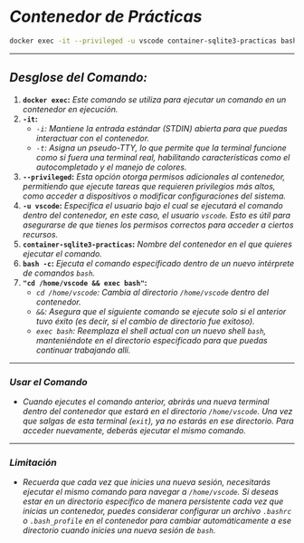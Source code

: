 <!-- Autor: Daniel Benjamin Perez Morales -->
<!-- GitHub: https://github.com/DanielPerezMoralesDev13 -->
<!-- Correo electrónico: danielperezdev@proton.me -->

# ***Contenedor de Prácticas***

```bash
docker exec -it --privileged -u vscode container-sqlite3-practicas bash -c "cd /home/vscode && exec bash"
```

---

## ***Desglose del Comando:***

1. **`docker exec`:** *Este comando se utiliza para ejecutar un comando en un contenedor en ejecución.*
2. **`-it`:**
   - *`-i`: Mantiene la entrada estándar (STDIN) abierta para que puedas interactuar con el contenedor.*
   - *`-t`: Asigna un pseudo-TTY, lo que permite que la terminal funcione como si fuera una terminal real, habilitando características como el autocompletado y el manejo de colores.*
3. **`--privileged`:** *Esta opción otorga permisos adicionales al contenedor, permitiendo que ejecute tareas que requieren privilegios más altos, como acceder a dispositivos o modificar configuraciones del sistema.*
4. **`-u vscode`:** *Especifica el usuario bajo el cual se ejecutará el comando dentro del contenedor, en este caso, el usuario `vscode`. Esto es útil para asegurarse de que tienes los permisos correctos para acceder a ciertos recursos.*
5. **`container-sqlite3-practicas`:** *Nombre del contenedor en el que quieres ejecutar el comando.*
6. **`bash -c`:** *Ejecuta el comando especificado dentro de un nuevo intérprete de comandos `bash`.*
7. **`"cd /home/vscode && exec bash"`:**
   - *`cd /home/vscode`: Cambia al directorio `/home/vscode` dentro del contenedor.*
   - *`&&`: Asegura que el siguiente comando se ejecute solo si el anterior tuvo éxito (es decir, si el cambio de directorio fue exitoso).*
   - *`exec bash`: Reemplaza el shell actual con un nuevo shell `bash`, manteniéndote en el directorio especificado para que puedas continuar trabajando allí.*

---

### ***Usar el Comando***

- *Cuando ejecutes el comando anterior, abrirás una nueva terminal dentro del contenedor que estará en el directorio `/home/vscode`. Una vez que salgas de esta terminal (`exit`), ya no estarás en ese directorio. Para acceder nuevamente, deberás ejecutar el mismo comando.*

---

### ***Limitación***

- *Recuerda que cada vez que inicies una nueva sesión, necesitarás ejecutar el mismo comando para navegar a `/home/vscode`. Si deseas estar en un directorio específico de manera persistente cada vez que inicias un contenedor, puedes considerar configurar un archivo `.bashrc` o `.bash_profile` en el contenedor para cambiar automáticamente a ese directorio cuando inicies una nueva sesión de `bash`.*

